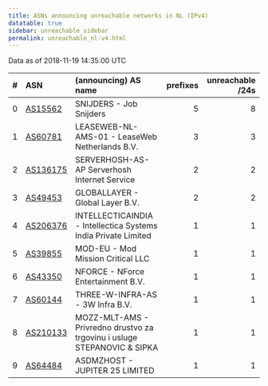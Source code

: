 ```yaml
---
title: ASNs announcing unreachable networks in NL (IPv4)
datatable: true
sidebar: unreachable_sidebar
permalink: unreachable_nl-v4.html
---
```


Data as of 2018-11-19 14:35:00 UTC


<div class="datatable-begin"></div>

|   # | ASN                                      | (announcing) AS name                                                         |   prefixes |   unreachable /24s |
|----:|:-----------------------------------------|:-----------------------------------------------------------------------------|-----------:|-------------------:|
|   0 | [AS15562](unreachable_AS15562-v4.html)   | SNIJDERS - Job Snijders                                                      |          5 |                  8 |
|   1 | [AS60781](unreachable_AS60781-v4.html)   | LEASEWEB-NL-AMS-01 - LeaseWeb Netherlands B.V.                               |          3 |                  3 |
|   2 | [AS136175](unreachable_AS136175-v4.html) | SERVERHOSH-AS-AP Serverhosh Internet Service                                 |          2 |                  2 |
|   3 | [AS49453](unreachable_AS49453-v4.html)   | GLOBALLAYER - Global Layer B.V.                                              |          2 |                  2 |
|   4 | [AS206376](unreachable_AS206376-v4.html) | INTELLECTICAINDIA - Intellectica Systems India Private Limited               |          1 |                  1 |
|   5 | [AS39855](unreachable_AS39855-v4.html)   | MOD-EU - Mod Mission Critical LLC                                            |          1 |                  1 |
|   6 | [AS43350](unreachable_AS43350-v4.html)   | NFORCE - NForce Entertainment B.V.                                           |          1 |                  1 |
|   7 | [AS60144](unreachable_AS60144-v4.html)   | THREE-W-INFRA-AS - 3W Infra B.V.                                             |          1 |                  1 |
|   8 | [AS210133](unreachable_AS210133-v4.html) | MOZZ-MLT-AMS - Privredno drustvo za trgovinu i usluge STEPANOVIC &amp; SIPKA |          1 |                  1 |
|   9 | [AS64484](unreachable_AS64484-v4.html)   | ASDMZHOST - JUPITER 25 LIMITED                                               |          1 |                  1 |

<div class="datatable-end"></div>
